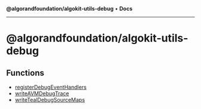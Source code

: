 **@algorandfoundation/algokit-utils-debug** • **Docs**

***

# @algorandfoundation/algokit-utils-debug

## Functions

- [registerDebugEventHandlers](functions/registerDebugEventHandlers.md)
- [writeAVMDebugTrace](functions/writeAVMDebugTrace.md)
- [writeTealDebugSourceMaps](functions/writeTealDebugSourceMaps.md)
